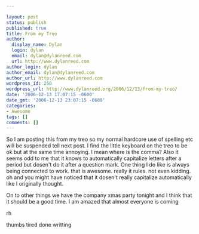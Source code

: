 ```yaml
---

layout: post
status: publish
published: true
title: From my Treo
author:
  display_name: Dylan
  login: dylan
  email: dylan@dylanreed.com
  url: http://www.dylanreed.com
author_login: dylan
author_email: dylan@dylanreed.com
author_url: http://www.dylanreed.com
wordpress_id: 250
wordpress_url: http://www.dylanreed.org/2006/12/13/from-my-treo/
date: '2006-12-13 17:07:15 -0600'
date_gmt: '2006-12-13 23:07:15 -0600'
categories:
- Awesome
tags: []
comments: []
---
```


So I am posting this from my treo so my normal hardcore use of spelling etc will be suspended tell next post. I find the little keyboard on the treo to be ok but at the same time annoying. I mean where is the comma? Also it seems odd to me that it knows to automatically capitalize letters after a period but dosen't do it after a question mark. One thing I do like is always being connected to work. that is awesome. really it rules. not even kidding. oh and you might have noticed that it dosen't really capitalize automatically like I originally thought.

On to other things we have the company xmas party tonight and I think that it should be a good time. I am amazed that almost everyone is coming

rh

thumbs tired done writting
